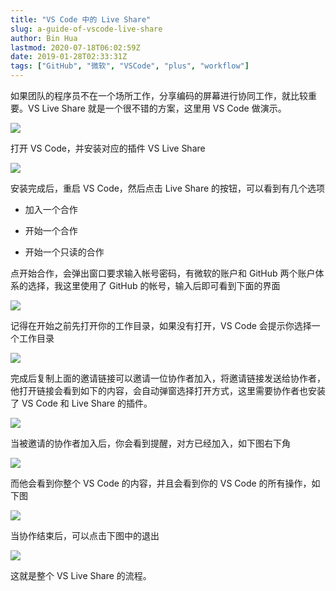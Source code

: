 ```yaml
---
title: "VS Code 中的 Live Share"
slug: a-guide-of-vscode-live-share
author: Bin Hua
lastmod: 2020-07-18T06:02:59Z
date: 2019-01-28T02:33:31Z
tags: ["GitHub", "微软", "VSCode", "plus", "workflow"]
---
```


如果团队的程序员不在一个场所工作，分享编码的屏幕进行协同工作，就比较重要。VS Live Share 就是一个很不错的方案，这里用 VS Code 做演示。

![](/imgs/vscodeliveshare_01.png)

打开 VS Code，并安装对应的插件 VS Live Share

![](/imgs/vscodeliveshare_02.png)

安装完成后，重启 VS Code，然后点击 Live Share 的按钮，可以看到有几个选项

- 加入一个合作 

- 开始一个合作

- 开始一个只读的合作

点开始合作，会弹出窗口要求输入帐号密码，有微软的账户和 GitHub 两个账户体系的选择，我这里使用了 GitHub 的帐号，输入后即可看到下面的界面

![](/imgs/vscodeliveshare_03.png)

记得在开始之前先打开你的工作目录，如果没有打开，VS Code 会提示你选择一个工作目录

![](/imgs/vscodeliveshare_04.png)

完成后复制上面的邀请链接可以邀请一位协作者加入，将邀请链接发送给协作者，他打开链接会看到如下的内容，会自动弹窗选择打开方式，这里需要协作者也安装了 VS Code 和 Live Share 的插件。

![](/imgs/vscodeliveshare_05.png)

当被邀请的协作者加入后，你会看到提醒，对方已经加入，如下图右下角

![](/imgs/vscodeliveshare_06.png)

而他会看到你整个 VS Code 的内容，并且会看到你的 VS Code 的所有操作，如下图

![](/imgs/vscodeliveshare_07.png)

当协作结束后，可以点击下图中的退出

![](/imgs/vscodeliveshare_08.png)

这就是整个 VS Live Share 的流程。